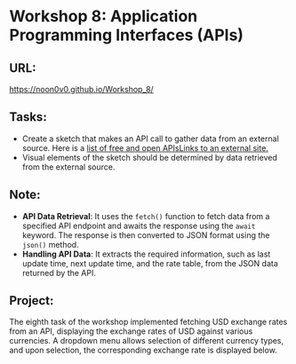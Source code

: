# Workshop 8: Application Programming Interfaces (APIs)

## URL:
https://noon0v0.github.io/Workshop_8/


## Tasks:

- Create a sketch that makes an API call to gather data from an external source. Here is a [list of free and open APIsLinks to an external site.](https://mixedanalytics.com/blog/list-actually-free-open-no-auth-needed-apis/)
- Visual elements of the sketch should be determined by data retrieved from the external source.

## Note:

- **API Data Retrieval**: It uses the `fetch()` function to fetch data from a specified API endpoint and awaits the response using the `await` keyword. The response is then converted to JSON format using the `json()` method.
- **Handling API Data**: It extracts the required information, such as last update time, next update time, and the rate table, from the JSON data returned by the API.

## Project:

The eighth task of the workshop implemented fetching USD exchange rates from an API, displaying the exchange rates of USD against various currencies. A dropdown menu allows selection of different currency types, and upon selection, the corresponding exchange rate is displayed below.
